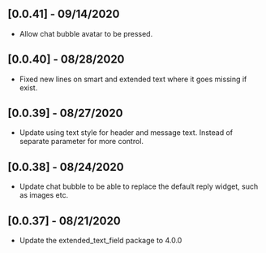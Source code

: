 ## [0.0.41] - 09/14/2020

* Allow chat bubble avatar to be pressed.

## [0.0.40] - 08/28/2020

* Fixed new lines on smart and extended text where
  it goes missing if exist.

## [0.0.39] - 08/27/2020

* Update using text style for header and message text.
Instead of separate parameter for more control.

## [0.0.38] - 08/24/2020

* Update chat bubble to be able to replace the default
reply widget, such as images etc.

## [0.0.37] - 08/21/2020

* Update the extended_text_field package to 4.0.0
